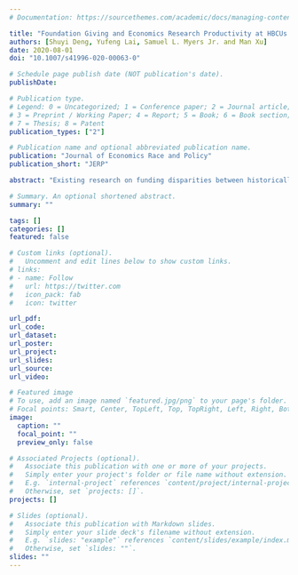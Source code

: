```yaml
---
# Documentation: https://sourcethemes.com/academic/docs/managing-content/

title: "Foundation Giving and Economics Research Productivity at HBCUs: Empirical Evidence from the Koch Foundation"
authors: [Shuyi Deng, Yufeng Lai, Samuel L. Myers Jr. and Man Xu]
date: 2020-08-01
doi: "10.1007/s41996-020-00063-0"

# Schedule page publish date (NOT publication's date).
publishDate:

# Publication type.
# Legend: 0 = Uncategorized; 1 = Conference paper; 2 = Journal article;
# 3 = Preprint / Working Paper; 4 = Report; 5 = Book; 6 = Book section;
# 7 = Thesis; 8 = Patent
publication_types: ["2"]

# Publication name and optional abbreviated publication name.
publication: "Journal of Economics Race and Policy"
publication_short: "JERP"

abstract: "Existing research on funding disparities between historically black colleges and universities (HBCUs) and non-HBCUs primarily focuses on government funding and pays little attention to foundation giving. This paper helps to fill this gap by examining the effects of funding by the Charles Koch Foundation—a major funder of economics research in the USA—on the economics research productivity at HBCUs. Using data from the foundation’s tax forms, the Integrated Postsecondary Education Data System (IPEDS), and Scopus, this paper examines factors that explain the foundation’s grant results and how the foundation’s money affects economics research productivity at HBCUs. The paper estimates the effects of Koch funding on three different measures of HBCU productivity: number of publications, citations, and publications in top economics journals. We report ordinary least squares, two-step generalized linear model, and Poisson results that show little or no impact from (a) recipiency of a Koch grant, (b) the total amount of grant dollars, or (c) the average amount of grant dollars on research productivity. We also obtain event study and difference-in-differences estimates of the effects of Koch grants to HBCUs on publications and publications per faculty member and again find no statistically significant impacts. The evidence obtained—consistent across different model specifications and estimation techniques—does not support the hypothesis that Koch’s funding to HBCUs is primarily geared towards enhancing the research productivity of these colleges and universities. The paper discusses alternative explanations for the Charles Koch Foundation’s targeting strategy and its involvement with particular HBCUs."

# Summary. An optional shortened abstract.
summary: ""

tags: []
categories: []
featured: false

# Custom links (optional).
#   Uncomment and edit lines below to show custom links.
# links:
# - name: Follow
#   url: https://twitter.com
#   icon_pack: fab
#   icon: twitter

url_pdf:
url_code:
url_dataset:
url_poster:
url_project:
url_slides:
url_source:
url_video:

# Featured image
# To use, add an image named `featured.jpg/png` to your page's folder. 
# Focal points: Smart, Center, TopLeft, Top, TopRight, Left, Right, BottomLeft, Bottom, BottomRight.
image:
  caption: ""
  focal_point: ""
  preview_only: false

# Associated Projects (optional).
#   Associate this publication with one or more of your projects.
#   Simply enter your project's folder or file name without extension.
#   E.g. `internal-project` references `content/project/internal-project/index.md`.
#   Otherwise, set `projects: []`.
projects: []

# Slides (optional).
#   Associate this publication with Markdown slides.
#   Simply enter your slide deck's filename without extension.
#   E.g. `slides: "example"` references `content/slides/example/index.md`.
#   Otherwise, set `slides: ""`.
slides: ""
---
```


